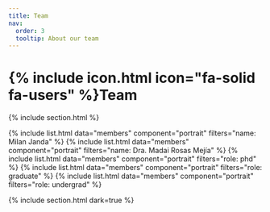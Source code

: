```yaml
---
title: Team
nav:
  order: 3
  tooltip: About our team
---
```


# {% include icon.html icon="fa-solid fa-users" %}Team


{% include section.html %}

{% include list.html data="members" component="portrait" filters="name: Milan Janda" %}
{% include list.html data="members" component="portrait" filters="name: Dra. Madai Rosas Mejía" %}
{% include list.html data="members" component="portrait" filters="role: phd" %}
{% include list.html data="members" component="portrait" filters="role: graduate" %}
{% include list.html data="members" component="portrait" filters="role: undergrad" %}

{% include section.html dark=true %}






